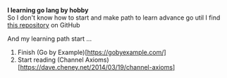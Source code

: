 **I learning go lang by hobby**\
So I don't know how to start and make path
to learn advance go util I find [this repository](https://github.com/enocom/gopher-reading-list) on GitHub

And my learning path start ...

1. Finish (Go by Example)[https://gobyexample.com/]
2. Start reading (Channel Axioms)[https://dave.cheney.net/2014/03/19/channel-axioms]
